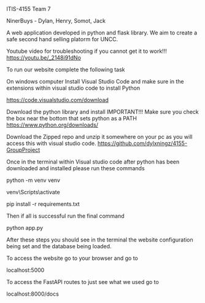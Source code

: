 ITIS-4155 Team 7

NinerBuys - Dylan, Henry, Somot, Jack

A web application developed in python and flask library. 
We aim to create a safe second hand selling platorm for UNCC. 

Youtube video for troubleshooting if you cannot get it to work!!!
https://youtu.be/_2148i91dNo


To run our website complete the following task

On windows computer 
Install Visual Studio Code and make sure in the extensions within visual studio code to install Python

https://code.visualstudio.com/download

Download the python library and install
IMPORTANT!!! Make sure you check the box near the bottom that sets python as a PATH
https://www.python.org/downloads/

Download the Zipped repo and unzip it somewhere on your pc as you will access this with visual studio code.
https://github.com/dylxningz/4155-GroupProject

Once in the terminal within Visual studio code after python has been downloaded and installed please run these commands 

python -m venv venv

venv\Scripts\activate

pip install -r requirements.txt

Then if all is successful run the final command 

python app.py

After these steps you should see in the terminal the website configuration being set and the database being loaded.

To access the website go to your browser and go to 

localhost:5000

To access the FastAPI routes to just see what we used go to 

localhost:8000/docs

